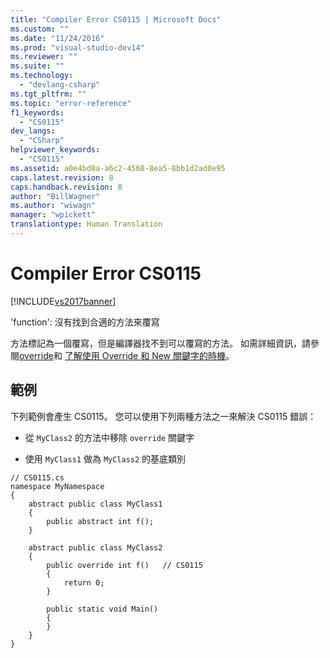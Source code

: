 ```yaml
---
title: "Compiler Error CS0115 | Microsoft Docs"
ms.custom: ""
ms.date: "11/24/2016"
ms.prod: "visual-studio-dev14"
ms.reviewer: ""
ms.suite: ""
ms.technology: 
  - "devlang-csharp"
ms.tgt_pltfrm: ""
ms.topic: "error-reference"
f1_keywords: 
  - "CS0115"
dev_langs: 
  - "CSharp"
helpviewer_keywords: 
  - "CS0115"
ms.assetid: a0e4bd8a-a6c2-4568-8ea5-8bb1d2ad0e95
caps.latest.revision: 8
caps.handback.revision: 8
author: "BillWagner"
ms.author: "wiwagn"
manager: "wpickett"
translationtype: Human Translation
---
```

# Compiler Error CS0115
[!INCLUDE[vs2017banner](../../../csharp/includes/vs2017banner.md)]

'function': 沒有找到合適的方法來覆寫  
  
 方法標記為一個覆寫，但是編譯器找不到可以覆寫的方法。  如需詳細資訊，請參閱[override](../../../csharp/language-reference/keywords/override.md)和 [了解使用 Override 和 New 關鍵字的時機](../../../csharp/programming-guide/classes-and-structs/knowing-when-to-use-override-and-new-keywords.md)。  
  
## 範例  
 下列範例會產生 CS0115。  您可以使用下列兩種方法之一來解決 CS0115 錯誤：  
  
-   從 `MyClass2` 的方法中移除 `override` 關鍵字  
  
-   使用 `MyClass1` 做為 `MyClass2` 的基底類別  
  
```  
// CS0115.cs  
namespace MyNamespace  
{  
    abstract public class MyClass1  
    {  
        public abstract int f();  
    }  
  
    abstract public class MyClass2  
    {  
        public override int f()   // CS0115  
        {  
            return 0;  
        }  
  
        public static void Main()  
        {  
        }  
    }  
}  
```